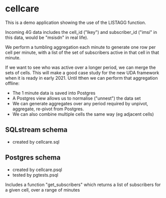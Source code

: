 # cellcare

This is a demo application showing the use of the LISTAGG function.

Incoming 4G data includes the cell_id ("lkey") and subscriber_id ("imsi" in this data, would be "msisdn" in real life).

We perform a tumbling aggregation each minute to generate one row per cell per minute, with a list of the set of subscribers active in that cell in that minute.

If we want to see who was active over a longer period, we can merge the sets of cells. This will make a good case study for the new UDA framework when it is ready in early 2021. Until tthen we can perform that aggregation offline:

* The 1 minute data is saved into Postgres
* A Postgres view allows us to normalise ("unnest") the data set
* We can generate aggregates over any period required by unpivot, aggregate, re-pivot from Postgres.
* We can also combine multiple cells the same way (eg adjacent cells)

## SQLstream schema

* created by cellcare.sql


## Postgres schema

* created by cellcare.psql
* tested by pgtests.psql

Includes a function "get_subscribers" which returns a list of subscribers for a given cell, over a range of minutes



